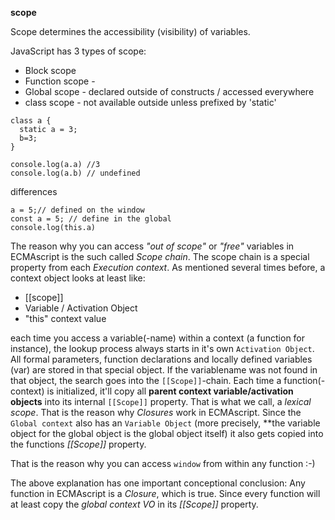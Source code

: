 **scope**

Scope determines the accessibility (visibility) of variables.

JavaScript has 3 types of scope:

- Block scope
- Function scope - 
- Global scope - declared outside of constructs / accessed everywhere
- class scope - not available outside unless prefixed by 'static'

```
class a {
  static a = 3;
  b=3;
}

console.log(a.a) //3
console.log(a.b) // undefined
```

differences

```
a = 5;// defined on the window
const a = 5; // define in the global 
console.log(this.a)
```



The reason why you can access *"out of scope"* or *"free"* variables in ECMAscript is the such called *Scope chain*. The scope chain is a special property from each *Execution context*. As mentioned several times before, a context object looks at least like:

- [[scope]]
- Variable / Activation Object
- "this" context value

each time you access a variable(-name) within a context (a function for instance), the lookup process always starts in it's own `Activation Object`. All formal parameters, function declarations and locally defined variables (var) are stored in that special object. If the variablename was not found in that object, the search goes into the `[[Scope]]`-chain. Each time a function(-context) is initialized, it'll copy all **parent context variable/activation objects** into its internal `[[Scope]]` property. That is what we call, a *lexical scope*. That is the reason why *Closures* work in ECMAscript. Since the `Global context` also has an `Variable Object` (more precisely, **the variable object for the global object is the global object itself) it also gets copied into the functions *[[Scope]]* property.

That is the reason why you can access `window` from within any function :-)

The above explanation has one important conceptional conclusion: Any function in ECMAscript is a *Closure*, which is true. Since every function will at least copy the *global context VO* in its *[[Scope]]* property.